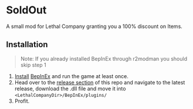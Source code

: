 # SoldOut
A small mod for Lethal Company granting you a 100% discount on Items.


## Installation
 > Note:  If you already installed BepInEx through r2modman you should skip step 1
 1. <a href="https://docs.bepinex.dev/articles/user_guide/installation/index.html">Install</a> <a href="https://docs.bepinex.dev/index.html">BepInEx</a> and run the game at least once.
 2. Head over to the <a href="https://github.com/PortableNavi/sold_out/releases">release section</a> of this repo and navigate to the latest release,
   download the .dll file and move it into  `<LethalCompanyDir>/BepInEx/plugins/`
 3. Profit.
